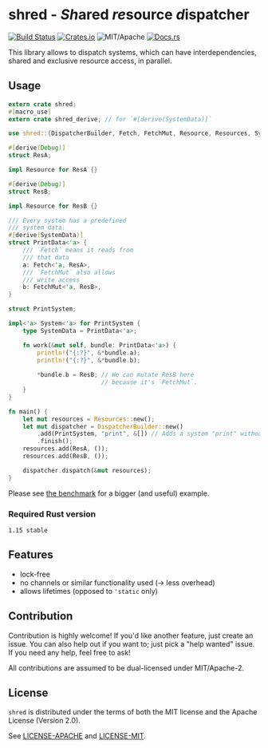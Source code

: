 # shred - *Sh*ared *re*source *d*ispatcher

[![Build Status][bi]][bl] [![Crates.io][ci]][cl] ![MIT/Apache][li] [![Docs.rs][di]][dl]

[bi]: https://travis-ci.org/torkleyy/shred.svg?branch=master
[bl]: https://travis-ci.org/torkleyy/shred

[ci]: https://img.shields.io/crates/v/shred.svg
[cl]: https://crates.io/crates/shred/

[li]: https://img.shields.io/badge/license-MIT%2FApache-blue.svg

[di]: https://docs.rs/shred/badge.svg
[dl]: https://docs.rs/shred/

This library allows to dispatch
systems, which can have interdependencies,
shared and exclusive resource access, in parallel.

## Usage

```rust
extern crate shred;
#[macro_use]
extern crate shred_derive; // for `#[derive(SystemData)]`

use shred::{DispatcherBuilder, Fetch, FetchMut, Resource, Resources, System};

#[derive(Debug)]
struct ResA;

impl Resource for ResA {}

#[derive(Debug)]
struct ResB;

impl Resource for ResB {}

/// Every system has a predefined
/// system data.
#[derive(SystemData)]
struct PrintData<'a> {
    /// `Fetch` means it reads from
    /// that data
    a: Fetch<'a, ResA>,
    /// `FetchMut` also allows
    /// write access
    b: FetchMut<'a, ResB>,
}

struct PrintSystem;

impl<'a> System<'a> for PrintSystem {
    type SystemData = PrintData<'a>;

    fn work(&mut self, bundle: PrintData<'a>) {
        println!("{:?}", &*bundle.a);
        println!("{:?}", &*bundle.b);
        
        *bundle.b = ResB; // We can mutate ResB here
                          // because it's `FetchMut`.
    }
}

fn main() {
    let mut resources = Resources::new();
    let mut dispatcher = DispatcherBuilder::new()
        .add(PrintSystem, "print", &[]) // Adds a system "print" without dependencies
        .finish();
    resources.add(ResA, ());
    resources.add(ResB, ());

    dispatcher.dispatch(&mut resources);
}
```

Please see [the benchmark](benches/bench.rs) for a bigger (and useful) example.

### Required Rust version

`1.15 stable`

## Features

* lock-free
* no channels or similar functionality used (-> less overhead)
* allows lifetimes (opposed to `'static` only)

## Contribution

Contribution is highly welcome! If you'd like another
feature, just create an issue. You can also help
out if you want to; just pick a "help wanted" issue.
If you need any help, feel free to ask!

All contributions are assumed to be dual-licensed under
MIT/Apache-2.

## License

`shred` is distributed under the terms of both the MIT 
license and the Apache License (Version 2.0).

See [LICENSE-APACHE](LICENSE-APACHE) and [LICENSE-MIT](LICENSE-MIT).
